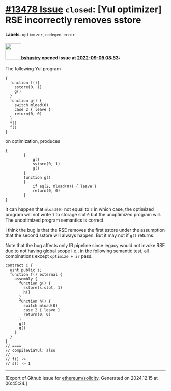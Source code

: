 # [\#13478 Issue](https://github.com/ethereum/solidity/issues/13478) `closed`: [Yul optimizer] RSE incorrectly removes sstore
**Labels**: `optimizer`, `codegen error`


#### <img src="https://avatars.githubusercontent.com/u/2388185?v=4" width="50">[bshastry](https://github.com/bshastry) opened issue at [2022-09-05 08:53](https://github.com/ethereum/solidity/issues/13478):

The following Yul program

```
{
  function f(){
    sstore(0, 1)
    g()
  }
  function g() {
    switch mload(0)
    case 2 { leave }
    return(0, 0)
  }
  f()
  f()
}
```

on optimization, produces

```
{
        {                                                                      
            g()                                                                
            sstore(0, 1)                                                       
            g()
        }                              
        function g()      
        {                              
            if eq(2, mload(0)) { leave }
            return(0, 0)               
        }
}
```

It can happen that `mload(0)` not equal to `2` in which case, the optimized program will not write `1` to storage slot `0` but the unoptimized program will. The unoptimized program semantics is correct.

I think the bug is that the RSE removes the first sstore under the assumption that the second sstore will always happen. But it may not if `g()` returns.

Note that the bug affects only IR pipeline since legacy would not invoke RSE due to not having global scope i.e., in the following semantic test, all combinations except `optimize + ir` pass.

```
contract C {
  uint public s;
  function f() external {
    assembly {
      function g() {
        sstore(s.slot, 1)
        h()
      }
      function h() {
        switch mload(0)
        case 2 { leave }
        return(0, 0)
      }
      g()
      g()
    }
  }
}
// ====
// compileViaYul: also
// ----
// f() ->
// s() -> 1
```




-------------------------------------------------------------------------------



[Export of Github issue for [ethereum/solidity](https://github.com/ethereum/solidity). Generated on 2024.12.15 at 06:45:24.]
